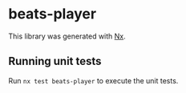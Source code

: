 # beats-player

This library was generated with [Nx](https://nx.dev).

## Running unit tests

Run `nx test beats-player` to execute the unit tests.
